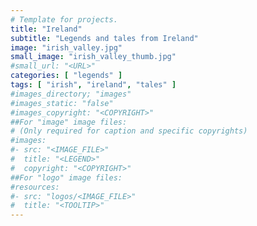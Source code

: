 ```yaml
---
# Template for projects.
title: "Ireland"
subtitle: "Legends and tales from Ireland"
image: "irish_valley.jpg"
small_image: "irish_valley_thumb.jpg"
#small_url: "<URL>"
categories: [ "legends" ]
tags: [ "irish", "ireland", "tales" ]
#images_directory; "images"
#images_static: "false"
#images_copyright: "<COPYRIGHT>"
##For "image" image files:
# (Only required for caption and specific copyrights)
#images:
#- src: "<IMAGE_FILE>"
#  title: "<LEGEND>"
#  copyright: "<COPYRIGHT>"
##For "logo" image files:
#resources:
#- src: "logos/<IMAGE_FILE>"
#  title: "<TOOLTIP>"
---
```


